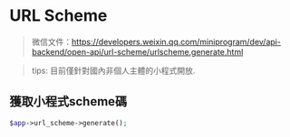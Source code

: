 # URL Scheme

> 微信文件：https://developers.weixin.qq.com/miniprogram/dev/api-backend/open-api/url-scheme/urlscheme.generate.html

> tips: 目前僅針對國內非個人主體的小程式開放.

## 獲取小程式scheme碼

```php
$app->url_scheme->generate();
```